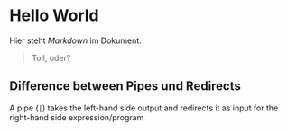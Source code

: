 # Hello World

Hier steht *Markdown* im Dokument.

> Toll, oder?

## Difference between Pipes und Redirects

A pipe (`|`) takes the left-hand side output and redirects it as input for the right-hand side expression/program
